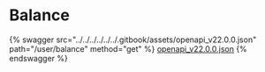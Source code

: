 # Balance

{% swagger src="../../../../../../.gitbook/assets/openapi_v22.0.0.json" path="/user/balance" method="get" %}
[openapi_v22.0.0.json](../../../../../../.gitbook/assets/openapi_v22.0.0.json)
{% endswagger %}
